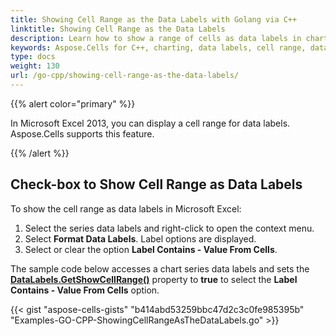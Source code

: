 ```yaml
---
title: Showing Cell Range as the Data Labels with Golang via C++
linktitle: Showing Cell Range as the Data Labels
description: Learn how to show a range of cells as data labels in charts using Aspose.Cells for C++. Our guide will demonstrate how to link the labels to your data source and format them to provide accurate and meaningful information in your charts.
keywords: Aspose.Cells for C++, charting, data labels, cell range, data source, formatting, accuracy, meaningful information.
type: docs
weight: 130
url: /go-cpp/showing-cell-range-as-the-data-labels/
---
```


{{% alert color="primary" %}}

In Microsoft Excel 2013, you can display a cell range for data labels. Aspose.Cells supports this feature.

{{% /alert %}}

## **Check-box to Show Cell Range as Data Labels**

To show the cell range as data labels in Microsoft Excel:

1. Select the series data labels and right-click to open the context menu.
1. Select **Format Data Labels**. Label options are displayed.
1. Select or clear the option **Label Contains - Value From Cells**.

The sample code below accesses a chart series data labels and sets the [**DataLabels.GetShowCellRange()**](https://reference.aspose.com/cells/go-cpp/datalabels/getshowcellrange/) property to **true** to select the **Label Contains - Value From Cells** option.

{{< gist "aspose-cells-gists" "b414abd53259bbc47d2c3c0fe985395b" "Examples-GO-CPP-ShowingCellRangeAsTheDataLabels.go" >}}